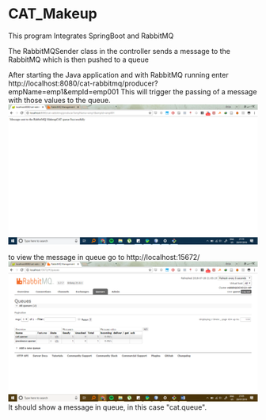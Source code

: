 # CAT_Makeup
This program Integrates SpringBoot and RabbitMQ

The RabbitMQSender class in the controller sends a message to the RabbitMQ which is then pushed to a queue

After starting the Java application and with RabbitMQ running enter
http://localhost:8080/cat-rabbitmq/producer?empName=emp1&empId=emp001
This will trigger the passing of a message with those values to the queue.
![alt text](screenshots/firstrequest.png "Description goes here")


to view the message in queue go to http://localhost:15672/
![alt text](screenshots/requeue.png "Description goes here")
It should show a message in queue, in this case "cat.queue".
